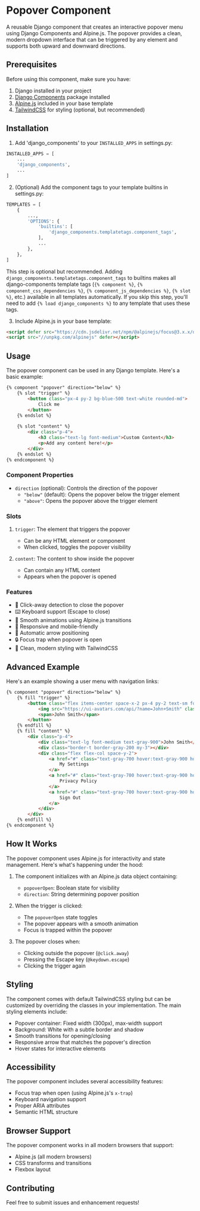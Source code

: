 # Popover Component

A reusable Django component that creates an interactive popover menu using Django Components and Alpine.js. The popover provides a clean, modern dropdown interface that can be triggered by any element and supports both upward and downward directions.

## Prerequisites

Before using this component, make sure you have:

1. Django installed in your project
2. [Django Components](https://github.com/EmilStenstrom/django-components) package installed
3. [Alpine.js](https://alpinejs.dev/) included in your base template
4. [TailwindCSS](https://tailwindcss.com/) for styling (optional, but recommended)

## Installation

1. Add 'django_components' to your `INSTALLED_APPS` in settings.py:
```python
INSTALLED_APPS = [
    ...
    'django_components',
    ...
]
```

2. (Optional) Add the component tags to your template builtins in settings.py:
```python
TEMPLATES = [
    {
        ...,
        'OPTIONS': {
            'builtins': [
                'django_components.templatetags.component_tags',
            ],
            ...
        },
    },
]
```
This step is optional but recommended. Adding `django_components.templatetags.component_tags` to builtins makes all django-components template tags (`{% component %}`, `{% component_css_dependencies %}`, `{% component_js_dependencies %}`, `{% slot %}`, etc.) available in all templates automatically. If you skip this step, you'll need to add `{% load django_components %}` to any template that uses these tags.

3. Include Alpine.js in your base template:
```html
<script defer src="https://cdn.jsdelivr.net/npm/@alpinejs/focus@3.x.x/dist/cdn.min.js"></script>
<script src="//unpkg.com/alpinejs" defer></script>
```

## Usage

The popover component can be used in any Django template. Here's a basic example:

```html
{% component "popover" direction="below" %}
    {% slot "trigger" %}
        <button class="px-4 py-2 bg-blue-500 text-white rounded-md">
            Click me
        </button>
    {% endslot %}
    
    {% slot "content" %}
        <div class="p-4">
            <h3 class="text-lg font-medium">Custom Content</h3>
            <p>Add any content here!</p>
        </div>
    {% endslot %}
{% endcomponent %}
```

### Component Properties

- `direction` (optional): Controls the direction of the popover
  - `"below"` (default): Opens the popover below the trigger element
  - `"above"`: Opens the popover above the trigger element

### Slots

1. `trigger`: The element that triggers the popover
   - Can be any HTML element or component
   - When clicked, toggles the popover visibility

2. `content`: The content to show inside the popover
   - Can contain any HTML content
   - Appears when the popover is opened

### Features

- 🎯 Click-away detection to close the popover
- ⌨️ Keyboard support (Escape to close)
- 🎨 Smooth animations using Alpine.js transitions
- 📱 Responsive and mobile-friendly
- 🎯 Automatic arrow positioning
- 🔒 Focus trap when popover is open
- 🎨 Clean, modern styling with TailwindCSS

## Advanced Example

Here's an example showing a user menu with navigation links:

```html
{% component "popover" direction="below" %}
    {% fill "trigger" %}
        <button class="flex items-center space-x-2 px-4 py-2 text-sm font-medium text-gray-700 hover:text-gray-900">
            <img src="https://ui-avatars.com/api/?name=John+Smith" class="w-8 h-8 rounded-full">
            <span>John Smith</span>
        </button>
    {% endfill %}
    {% fill "content" %}
        <div class="p-4">
            <div class="text-lg font-medium text-gray-900">John Smith</div>
            <div class="border-t border-gray-200 my-3"></div>
            <div class="flex flex-col space-y-2">
                <a href="#" class="text-gray-700 hover:text-gray-900 hover:bg-gray-100 px-3 py-2 rounded-md">
                    My Settings
                </a>
                <a href="#" class="text-gray-700 hover:text-gray-900 hover:bg-gray-100 px-3 py-2 rounded-md">
                    Privacy Policy
                </a>
                <a href="#" class="text-gray-700 hover:text-gray-900 hover:bg-gray-100 px-3 py-2 rounded-md">
                    Sign Out
                </a>
            </div>
        </div>
    {% endfill %}
{% endcomponent %}
```

## How It Works

The popover component uses Alpine.js for interactivity and state management. Here's what's happening under the hood:

1. The component initializes with an Alpine.js data object containing:
   - `popoverOpen`: Boolean state for visibility
   - `direction`: String determining popover position

2. When the trigger is clicked:
   - The `popoverOpen` state toggles
   - The popover appears with a smooth animation
   - Focus is trapped within the popover

3. The popover closes when:
   - Clicking outside the popover (`@click.away`)
   - Pressing the Escape key (`@keydown.escape`)
   - Clicking the trigger again

## Styling

The component comes with default TailwindCSS styling but can be customized by overriding the classes in your implementation. The main styling elements include:

- Popover container: Fixed width (300px), max-width support
- Background: White with a subtle border and shadow
- Smooth transitions for opening/closing
- Responsive arrow that matches the popover's direction
- Hover states for interactive elements

## Accessibility

The popover component includes several accessibility features:

- Focus trap when open (using Alpine.js's `x-trap`)
- Keyboard navigation support
- Proper ARIA attributes
- Semantic HTML structure

## Browser Support

The popover component works in all modern browsers that support:

- Alpine.js (all modern browsers)
- CSS transforms and transitions
- Flexbox layout

## Contributing

Feel free to submit issues and enhancement requests!
